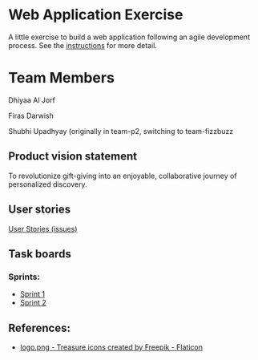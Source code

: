 # Web Application Exercise

A little exercise to build a web application following an agile development process. See the [instructions](instructions.md) for more detail.

# Team Members

Dhiyaa Al Jorf

Firas Darwish

Shubhi Upadhyay (originally in team-p2, switching to team-fizzbuzz

## Product vision statement

To revolutionize gift-giving into an enjoyable, collaborative journey of personalized discovery.

## User stories

[User Stories (issues)](https://github.com/software-students-spring2024/2-web-app-exercise-fizzbuzz/issues)

## Task boards

### Sprints:
- [Sprint 1](https://github.com/orgs/software-students-spring2024/projects/18)
- [Sprint 2](https://github.com/orgs/software-students-spring2024/projects/19)

## References:

- [logo.png - Treasure icons created by Freepik - Flaticon](https://www.flaticon.com/free-icons/treasure)
